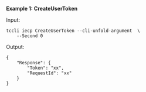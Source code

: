**Example 1: CreateUserToken**



Input: 

```
tccli iecp CreateUserToken --cli-unfold-argument  \
    --Second 0
```

Output: 
```
{
    "Response": {
        "Token": "xx",
        "RequestId": "xx"
    }
}
```

